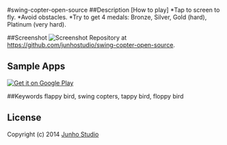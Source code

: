#swing-copter-open-source
##Description
[How to play]
*Tap to screen to fly.
*Avoid obstacles.
*Try to get 4 medals: Bronze, Silver, Gold (hard), Platinum (very hard).

##Screenshot
![Screenshot](https://lh4.ggpht.com/YSEnkmcLy86PGmbmga15C4FF-whyZzlJV_EaH1f-fh-XZF_01OZdLUYe2WH0trTmWX2A=h900)
Repository at <https://github.com/junhostudio/swing-copter-open-source>.

## Sample Apps
[![Get it on Google Play](http://www.android.com/images/brand/get_it_on_play_logo_small.png)](https://play.google.com/store/apps/details?id=com.junho.swingpenguin)

##Keywords
flappy bird, swing copters, tappy bird, floppy bird

## License
Copyright (c) 2014 [Junho Studio](http://junho-studio.blogspot.com/)
